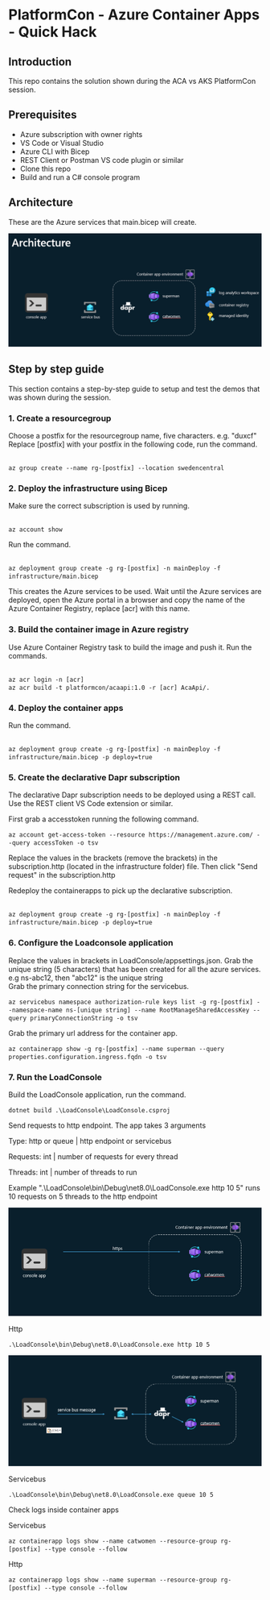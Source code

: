 # PlatformCon - Azure Container Apps - Quick Hack 

## Introduction

This repo contains the solution shown during the ACA vs AKS PlatformCon session. 

## Prerequisites

- Azure subscription with owner rights
- VS Code or Visual Studio
- Azure CLI with Bicep
- REST Client or Postman VS code plugin or similar
- Clone this repo
- Build and run a C# console program

## Architecture

These are the Azure services that main.bicep will create. 

![Architecture](arch.png)

## Step by step guide

This section contains a step-by-step guide to setup and test the demos that was shown during the session. 

### 1. Create a resourcegroup

Choose a postfix for the resourcegroup name, five characters. e.g. "duxcf"
Replace [postfix] with your postfix in the following code, run the command.

```shell

az group create --name rg-[postfix] --location swedencentral

```

### 2. Deploy the infrastructure using Bicep

Make sure the correct subscription is used by running. 

```shell

az account show

```

Run the command.   

```shell

az deployment group create -g rg-[postfix] -n mainDeploy -f infrastructure/main.bicep

```

This creates the Azure services to be used. Wait until the Azure services are deployed, open the Azure portal in a browser and copy the name of the Azure Container Registry, replace [acr] with this name.  

### 3. Build the container image in Azure registry

Use Azure Container Registry task to build the image and push it. Run the commands. 

```shell

az acr login -n [acr]
az acr build -t platformcon/acaapi:1.0 -r [acr] AcaApi/.

```

### 4. Deploy the container apps
Run the command. 

```shell

az deployment group create -g rg-[postfix] -n mainDeploy -f infrastructure/main.bicep -p deploy=true

```

### 5. Create the declarative Dapr subscription

The declarative Dapr subscription needs to be deployed using a REST call. Use the REST client VS Code extension or similar. 

First grab a accesstoken running the following command. 

```shell
az account get-access-token --resource https://management.azure.com/ --query accessToken -o tsv
```

Replace the values in the brackets (remove the brackets) in the subscription.http (located in the infrastructure folder) file. Then click "Send request" in the subscription.http

Redeploy the containerapps to pick up the declarative subscription. 

```shell

az deployment group create -g rg-[postfix] -n mainDeploy -f infrastructure/main.bicep -p deploy=true

```


### 6. Configure the Loadconsole application 

Replace the values in brackets in LoadConsole/appsettings.json. 
Grab the unique string (5 characters) that has been created for all the azure services. e.g ns-abc12, then "abc12" is the unique string   
Grab the primary connection string for the servicebus. 

```shell
az servicebus namespace authorization-rule keys list -g rg-[postfix] --namespace-name ns-[unique string] --name RootManageSharedAccessKey --query primaryConnectionString -o tsv
```

Grab the primary url address for the container app.

```shell
az containerapp show -g rg-[postfix] --name superman --query properties.configuration.ingress.fqdn -o tsv

```

### 7. Run the LoadConsole

Build the LoadConsole application, run the command.



```shell
dotnet build .\LoadConsole\LoadConsole.csproj
```

Send requests to http endpoint. The app takes 3 arguments

Type: http or queue | http endpoint or servicebus

Requests: int | number of requests for every thread 

Threads: int | number of threads to run 

Example ".\LoadConsole\bin\Debug\net8.0\LoadConsole.exe http 10 5" runs 10 requests on 5 threads to the http endpoint 

![ACA scaling](scale.png)

Http
```shell
.\LoadConsole\bin\Debug\net8.0\LoadConsole.exe http 10 5
```

![ACA scaling](daprize.png)

Servicebus
```shell
.\LoadConsole\bin\Debug\net8.0\LoadConsole.exe queue 10 5
```

Check logs inside container apps

Servicebus
```shell
az containerapp logs show --name catwomen --resource-group rg-[postfix] --type console --follow

```

Http
```shell
az containerapp logs show --name superman --resource-group rg-[postfix] --type console --follow

```